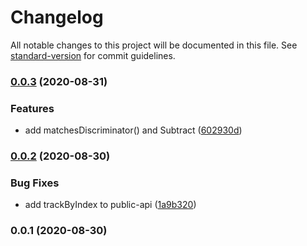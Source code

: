 # Changelog

All notable changes to this project will be documented in this file. See [standard-version](https://github.com/conventional-changelog/standard-version) for commit guidelines.

### [0.0.3](https://github.com/dirkluijk/typescript-essentials/compare/v0.0.2...v0.0.3) (2020-08-31)


### Features

* add matchesDiscriminator() and Subtract ([602930d](https://github.com/dirkluijk/typescript-essentials/commit/602930d20b2ab9261b22dc87715db88a3c421534))

### [0.0.2](https://github.com/dirkluijk/typescript-essentials/compare/v0.0.1...v0.0.2) (2020-08-30)


### Bug Fixes

* add trackByIndex to public-api ([1a9b320](https://github.com/dirkluijk/typescript-essentials/commit/1a9b320be2f88175981781234017ea67beab409d))

### 0.0.1 (2020-08-30)
